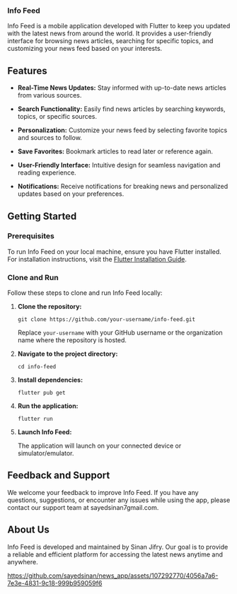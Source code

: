### Info Feed

Info Feed is a mobile application developed with Flutter to keep you updated with the latest news from around the world. It provides a user-friendly interface for browsing news articles, searching for specific topics, and customizing your news feed based on your interests.

## Features

- **Real-Time News Updates:** Stay informed with up-to-date news articles from various sources.
  
- **Search Functionality:** Easily find news articles by searching keywords, topics, or specific sources.
  
- **Personalization:** Customize your news feed by selecting favorite topics and sources to follow.
  
- **Save Favorites:** Bookmark articles to read later or reference again.
  
- **User-Friendly Interface:** Intuitive design for seamless navigation and reading experience.
  
- **Notifications:** Receive notifications for breaking news and personalized updates based on your preferences.

## Getting Started

### Prerequisites

To run Info Feed on your local machine, ensure you have Flutter installed. For installation instructions, visit the [Flutter Installation Guide](https://flutter.dev/docs/get-started/install).

### Clone and Run

Follow these steps to clone and run Info Feed locally:

1. **Clone the repository:**

   ```
   git clone https://github.com/your-username/info-feed.git
   ```

   Replace `your-username` with your GitHub username or the organization name where the repository is hosted.

2. **Navigate to the project directory:**

   ```
   cd info-feed
   ```

3. **Install dependencies:**

   ```
   flutter pub get
   ```

4. **Run the application:**

   ```
   flutter run
   ```

5. **Launch Info Feed:**

   The application will launch on your connected device or simulator/emulator.

## Feedback and Support

We welcome your feedback to improve Info Feed. If you have any questions, suggestions, or encounter any issues while using the app, please contact our support team at sayedsinan7gmail.com.

## About Us

Info Feed is developed and maintained by Sinan Jifry. Our goal is to provide a reliable and efficient platform for accessing the latest news anytime and anywhere.


https://github.com/sayedsinan/news_app/assets/107292770/4056a7a6-7e3e-4831-9c18-999b959059f6


